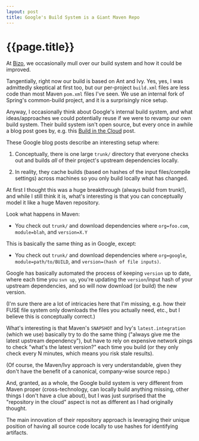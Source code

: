 ```yaml
---
layout: post
title: Google's Build System is a Giant Maven Repo
---
```


{{page.title}}
==============

At [Bizo](http://www.bizo.com), we occasionally mull over our build system and how it could be improved.

Tangentially, right now our build is based on Ant and Ivy. Yes, yes, I was admittedly skeptical at first too, but our per-project `build.xml` files are less code than most Maven `pom.xml` files I've seen. We use an internal fork of Spring's common-build project, and it is a surprisingly nice setup.

Anyway, I occasionally think about Google's internal build system, and what ideas/approaches we could potentially reuse if we were to revamp our own build system. Their build system isn't open source, but every once in awhile a blog post goes by, e.g. this [Build in the Cloud](http://google-engtools.blogspot.com/2011/08/build-in-cloud-how-build-system-works.html) post.

These Google blog posts describe an interesting setup where:

1. Conceptually, there is one large `trunk/` directory that everyone checks out and builds *all* of their project's upstream dependencies locally.

2. In reality, they cache builds (based on hashes of the input files/compile settings) across machines so you only build locally what has changed.

At first I thought this was a huge breakthrough (always build from trunk!), and while I still think it is, what's interesting is that you can conceptually model it like a huge Maven repository.

Look what happens in Maven:

* You check out `trunk/` and download dependencies where `org=foo.com`, `module=blah`, and `version=X.Y`

This is basically the same thing as in Google, except:

* You check out `trunk/` and download dependencies where `org=google`, `module=path/to/BUILD`, and `version=(hash of file inputs)`.

Google has basically automated the process of keeping `version` up to date, where each time you `svn up`, you're updating the `version`/input hash of your upstream dependencies, and so will now download (or build) the new version.

(I'm sure there are a lot of intricacies here that I'm missing, e.g. how their FUSE file system only downloads the files you actually need, etc., but I believe this is conceptually correct.)

What's interesting is that Maven's `SNAPSHOT` and Ivy's `latest.integration` (which we use) basically try to do the same thing ("always give me the latest upstream dependency"), but have to rely on expensive network pings to check "what's the latest version?" each time you build (or they only check every N minutes, which means you risk stale results).

(Of course, the Maven/Ivy approach is very understandable, given they don't have the benefit of a canonical, company-wise source repo.)

And, granted, as a whole, the Google build system is very different from Maven proper (cross-technology, can locally build anything missing, other things I don't have a clue about), but I was just surprised that the "repository in the cloud" aspect is not as different as I had originally thought.

The main innovation of their repository approach is leveraging their unique position of having all source code locally to use hashes for identifying artifacts.


